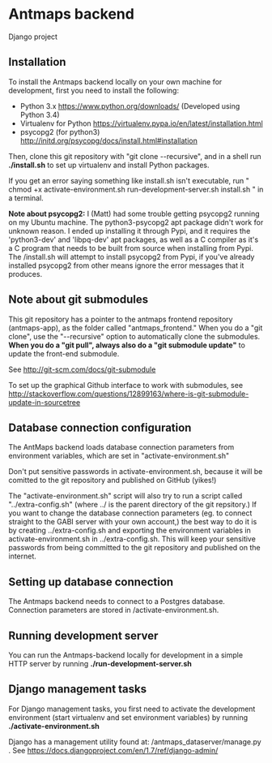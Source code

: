 Antmaps backend
========================
Django project


Installation
------------

To install the Antmaps backend locally on your own machine for development, first you need to install the following:

* Python 3.x  https://www.python.org/downloads/   (Developed using Python 3.4)
* Virtualenv for Python https://virtualenv.pypa.io/en/latest/installation.html
* psycopg2 (for python3)  http://initd.org/psycopg/docs/install.html#installation

Then, clone this git repository with "git clone --recursive", and in a shell run **./install.sh** to set up virtualenv and install Python packages.

If you get an error saying something like install.sh isn't executable, run " chmod +x activate-environment.sh run-development-server.sh install.sh " in a terminal.

**Note about psycopg2:** I (Matt) had some trouble getting psycopg2 running on my Ubuntu machine.  The python3-psycopg2 apt package didn't work for unknown reason.  I ended up installing it through Pypi, and it requires the 'python3-dev' and 'libpq-dev' apt packages, as well as a C compiler as it's a C program that needs to be built from source when installing from Pypi.  The /install.sh will attempt to install psycopg2 from Pypi, if you've already installed psycopg2 from other means ignore the error messages that it produces.


Note about git submodules
-------------------------
This git repository has a pointer to the antmaps frontend repository (antmaps-app), as the folder called "antmaps_frontend."  When you do a "git clone", use the "--recursive" option to automatically clone the submodules.  **When you do a "git pull", always also do a "git submodule update"** to update the front-end submodule.

See http://git-scm.com/docs/git-submodule

To set up the graphical Github interface to work with submodules, see http://stackoverflow.com/questions/12899163/where-is-git-submodule-update-in-sourcetree


Database connection configuration
---------------------------------
The AntMaps backend loads database connection parameters from environment variables, which are set in "activate-environment.sh"

Don't put sensitive passwords in activate-environment.sh, because it will be comitted to the git repository and published on GitHub (yikes!)

The "activate-environment.sh" script will also try to run a script called "../extra-config.sh" (where ../ is the parent directory of the git repsitory.)  If you want to change the database connection parameters (eg. to connect straight to the GABI server with your own account,) the best way to do it is by creating ../extra-config.sh and exporting the environment variables in activate-environment.sh in ../extra-config.sh.  This will keep your sensitive passwords from being committed to the git repository and published on the internet.


Setting up database connection
------------------------------
The Antmaps backend needs to connect to a Postgres database.  Connection parameters are stored in /activate-environment.sh.


Running development server
--------------------------
You can run the Antmaps-backend locally for development in a simple HTTP server by running **./run-development-server.sh**


Django management tasks
-----------------------
For Django management tasks, you first need to activate the development environment (start virtualenv and set environment variables) by running **./activate-environment.sh**

Django has a management utility found at: /antmaps_dataserver/manage.py .
See https://docs.djangoproject.com/en/1.7/ref/django-admin/
